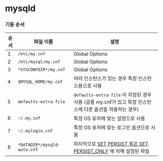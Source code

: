 mysqld
===

### 기동 순서
|순서|파일 이름|설명|
|-|-|-|
|1|`/etc/my.cnf`|Global Options|
|2|`/etc/mysql/my.cnf`|Global Options|
|3|`*SYSCONFDIR*/my.cnf`|Global Options|
|4|`$MYSQL_HOME/my.cnf`|여러 인스턴스가 있는 경우 특정 인스턴스용으로 사용|
|5|`defaults-extra-file`|`defaults-extra-file` 이 지정된 경우 사용 (공통 my.cnf가 있고 특정 인스턴스에 다른 옵션을 적용하는 경우)|
|6|`~/.my.cnf`|특정 OS 유저에 맞는 설정으로 사용|
|7|`~/.mylogin.cnf`|특정 OS 유저에 맞는 로그인 옵션으로 사용|
|8|`*DATADIR*/mysqld-auto.cnf`|마지막으로 [SET PERSIST 혹은 SET PERSIST_ONLY](../persist/README.md) 에 의해 설정된 파일|

<br>
